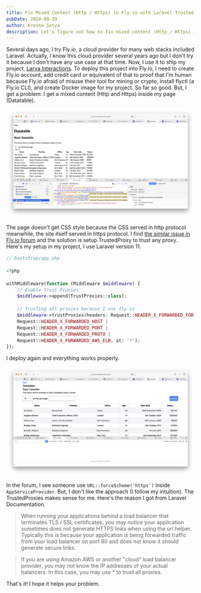 ```yaml
---
title: Fix Mixed Content (Http / Https) in Fly.io with Laravel Trusted Proxies
pubDate: 2024-09-28
author: Kresna Satya
description: Let's figure out how to fix mixed content (Http / Https) in Fly.io with Laravel Trusted Proxies
---
```


Several days ago, I try Fly.io, a cloud provider for many web stacks included Laravel. Actually, I know this cloud provider several years ago but I don't try it because I don't have any use case at that time. Now, I use it to ship my project, [Larva Interactions](https://github.com/senkustream/larva-interactions). To deploy this project into Fly.io, I need to create Fly.io account, add credit card or equivalent of that to proof that I'm human because Fly.io afraid of misuse their tool for mining or crypto, install flyctl (a Fly.io CLI), and create Docker image for my project. So far so good. But, I get a problem: I get a mixed content (Http and Https) inside my page (Datatable).

![Picture of mixed content http/https in fly.io](../../images/mixed-content-http-https-in-fly-io.png)

The page doesn't get CSS style because the CSS served in http protocol meanwhile, the site itself served in https protocol. I find [the similar issue in Fly.io forum](https://community.fly.io/t/mixed-content-https-http-errors-with-inertia-app/7888) and the solution is setup TrustedProxy to trust any proxy. Here's my setup in my project, I use Laravel version 11.

```php
// bootstrap/app.php

<?php

withMiddleware(function (Middleware $middleware) {
    // Enable Trust Proxies
    $middleware->append(TrustProxies::class);

    // Trusting all proxies because I use fly.io
    $middleware->trustProxies(headers: Request::HEADER_X_FORWARDED_FOR |
    Request::HEADER_X_FORWARDED_HOST |
    Request::HEADER_X_FORWARDED_PORT |
    Request::HEADER_X_FORWARDED_PROTO |
    Request::HEADER_X_FORWARDED_AWS_ELB, at: '*');
});
```

I deploy again and everything works properly.

![Picture of solved mixed content http/https in fly.io](../../images/solved-mixed-content-http-https-in-fly-io.png)

In the forum, I see someone use `URL::forceScheme('https')` inside `AppServiceProvider`. But, I don't like the approach (I follow my intuition). The TrustedProxies makes sense for me. Here's the reason I got from Laravel Documentation.

> When running your applications behind a load balancer that terminates TLS / SSL certificates, you may notice your application sometimes does not generate HTTPS links when using the url helper. Typically this is because your application is being forwarded traffic from your load balancer on port 80 and does not know it should generate secure links.

> If you are using Amazon AWS or another "cloud" load balancer provider, you may not know the IP addresses of your actual balancers. In this case, you may use * to trust all proxies.

That's it! I hope it helps your problem.